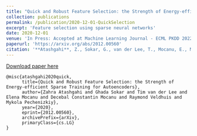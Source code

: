```yaml
---
title: "Quick and Robust Feature Selection: the Strength of Energy-efficient Sparse Training for Autoencoders"
collection: publications
permalink: /publication/2020-12-01-QuickSelection
excerpt: 'Feature selection using sparse neural networks'
date: 2020-12-01
venue: 'In Press: Accepted at Machine Learning Journal - ECML PKDD 2022 Journal track'
paperurl: 'https://arxiv.org/abs/2012.00560'
citation: '**Atashgahi**, Z., Sokar, G., van der Lee, T., Mocanu, E., Mocanu, D. C., Veldhuis, R., & Pechenizkiy, M. (2020). Quick and robust feature selection: the strength of energy-efficient sparse training for autoencoders. arXiv preprint arXiv:2012.00560.'
---
```


[Download paper here](https://arxiv.org/pdf/2012.00560.pdf)

```
@misc{atashgahi2020quick,
      title={Quick and Robust Feature Selection: the Strength of Energy-efficient Sparse Training for Autoencoders}, 
      author={Zahra Atashgahi and Ghada Sokar and Tim van der Lee and Elena Mocanu and Decebal Constantin Mocanu and Raymond Veldhuis and Mykola Pechenizkiy},
      year={2020},
      eprint={2012.00560},
      archivePrefix={arXiv},
      primaryClass={cs.LG}
}
```


